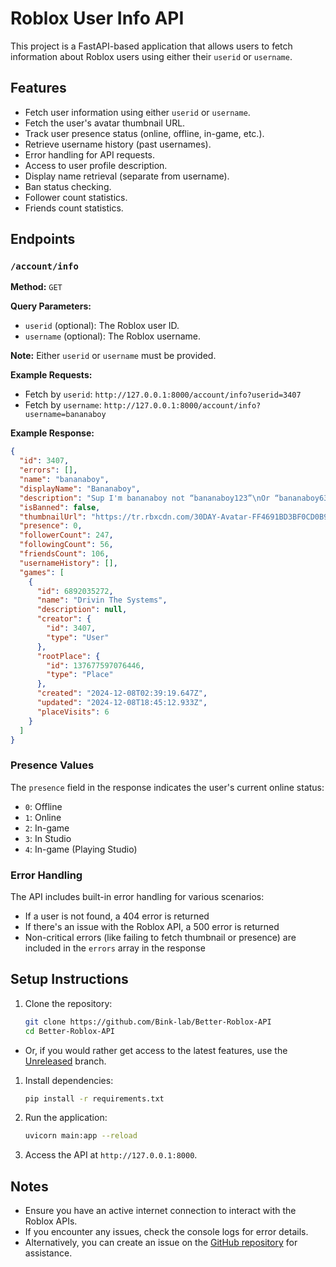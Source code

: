 # Roblox User Info API

This project is a FastAPI-based application that allows users to fetch information about Roblox users using either their `userid` or `username`.

## Features

- Fetch user information using either `userid` or `username`.
- Fetch the user's avatar thumbnail URL.
- Track user presence status (online, offline, in-game, etc.).
- Retrieve username history (past usernames).
- Error handling for API requests.
- Access to user profile description.
- Display name retrieval (separate from username).
- Ban status checking.
- Follower count statistics.
- Friends count statistics.

## Endpoints

### `/account/info`

**Method:** `GET`

**Query Parameters:**
- `userid` (optional): The Roblox user ID.
- `username` (optional): The Roblox username.

**Note:** Either `userid` or `username` must be provided.

**Example Requests:**
- Fetch by `userid`: `http://127.0.0.1:8000/account/info?userid=3407`
- Fetch by `username`: `http://127.0.0.1:8000/account/info?username=bananaboy`

**Example Response:**
```json
{
  "id": 3407,
  "errors": [],
  "name": "bananaboy",
  "displayName": "Bananaboy",
  "description": "Sup I'm bananaboy not “bananaboy123”\nOr “bananaboy6362” any of those I'm bananaboy with no numbers in it so im the original bananaboy",
  "isBanned": false,
  "thumbnailUrl": "https://tr.rbxcdn.com/30DAY-Avatar-FF4691BD3BF0CD0B98A4923029C73C29-Png/720/720/Avatar/Png/noFilter",
  "presence": 0,
  "followerCount": 247,
  "followingCount": 56,
  "friendsCount": 106,
  "usernameHistory": [],
  "games": [
    {
      "id": 6892035272,
      "name": "Drivin The Systems",
      "description": null,
      "creator": {
        "id": 3407,
        "type": "User"
      },
      "rootPlace": {
        "id": 137677597076446,
        "type": "Place"
      },
      "created": "2024-12-08T02:39:19.647Z",
      "updated": "2024-12-08T18:45:12.933Z",
      "placeVisits": 6
    }
  ]
}
```

### Presence Values

The `presence` field in the response indicates the user's current online status:
- `0`: Offline
- `1`: Online
- `2`: In-game
- `3`: In Studio
- `4`: In-game (Playing Studio)

### Error Handling

The API includes built-in error handling for various scenarios:
- If a user is not found, a 404 error is returned
- If there's an issue with the Roblox API, a 500 error is returned
- Non-critical errors (like failing to fetch thumbnail or presence) are included in the `errors` array in the response

## Setup Instructions

1. Clone the repository:
   ```bash
   git clone https://github.com/Bink-lab/Better-Roblox-API
   cd Better-Roblox-API
   ```

- Or, if you would rather get access to the latest features, use the [Unreleased](https://github.com/Bink-lab/Better-Roblox-API/tree/Unreleased) branch.

1. Install dependencies:
   ```bash
   pip install -r requirements.txt
   ```

2. Run the application:
   ```bash
   uvicorn main:app --reload
   ```

3. Access the API at `http://127.0.0.1:8000`.

## Notes

- Ensure you have an active internet connection to interact with the Roblox APIs.
- If you encounter any issues, check the console logs for error details.
- Alternatively, you can create an issue on the [GitHub repository](https://github.com/Bink-lab/Better-Roblox-API/issues) for assistance.